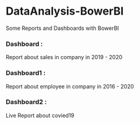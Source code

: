 # DataAnalysis-BowerBI
Some Reports and Dashboards with BowerBI 
### Dashboard  : 
Report about sales in company in 2019 - 2020
### Dashboard1 : 
Report about employee in company in 2016 - 2020 
### Dashboard2 :
Live Report about covied19
